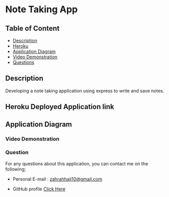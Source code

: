 # Note Taking App

## Table of Content

- [Description](#description)
- [Heroku](#Heroku)
- [Application Diagram](#application-diagram)
- [Video Demonstration](#video-demonstration)
- [Questions](#questions)

## Description

Developing a note taking application using express to write and save notes.

## Heroku Deployed Application link

## Application Diagram

### Video Demonstration

### Question

For any questions about this application, you can contact me on the following;

- Personal E-mail : zahrahhaji10@gmail.com

- GitHub profile [Click Here](https://github.com/zahrahaji10)

